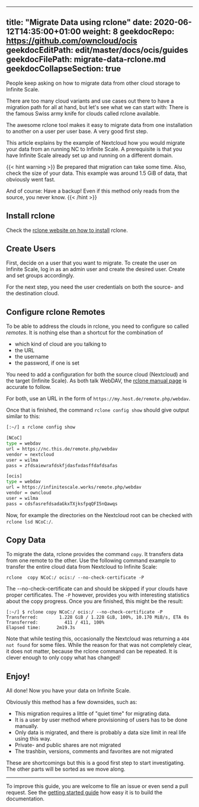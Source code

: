 
---
title: "Migrate Data using rclone"
date: 2020-06-12T14:35:00+01:00
weight: 8
geekdocRepo: https://github.com/owncloud/ocis
geekdocEditPath: edit/master/docs/ocis/guides
geekdocFilePath: migrate-data-rclone.md
geekdocCollapseSection: true
---

People keep asking on how to migrate data from other cloud storage to Infinite Scale.

There are too many cloud variants and use cases out there to have a migration path for all at hand, but let's see what we can start with: There is the famous Swiss army knife for clouds called rclone available.

The awesome rclone tool makes it easy to migrate data from one installation to another on a user per user base. A very good first step.

This article explains by the example of Nextcloud how you would migrate your data from an running NC to Infinite Scale. A prerequisite is that you have Infinite Scale already set up and running on a different domain.

{{< hint warning >}}
Be prepared that migration can take some time. Also, check the size of your data. This example was around 1.5 GiB of data, that obviously went fast.

And of course: Have a backup! Even if this method only reads from the source, you never know.
{{< /hint >}}

## Install rclone

Check the [rclone website on how to install](https://rclone.org/install/) rclone.

## Create Users

First, decide on a user that you want to migrate. To create the user on Infinite Scale, log in as an admin user and create the desired user. Create and set groups accordingly.

For the next step, you need the user credentials on both the source- and the destination cloud.

## Configure rclone Remotes

To be able to address the clouds in rclone, you need to configure so called _remotes_. It is nothing else than a shortcut for the combination of
- which kind of cloud are you talking to
- the URL
- the username
- the password, if one is set

You need to add a configuration for both the source cloud (Nextcloud) and the target (Infinite Scale). As both talk WebDAV, the [rclone manual page](https://rclone.org/webdav/) is accurate to follow.

For both, use an URL in the form of `https://my.host.de/remote.php/webdav`.

Once that is finished, the command `rclone config show` should give output similar to this:

```bash
[:~/] ± rclone config show

[NCoC]
type = webdav
url = https://nc.this.de/remote.php/webdav
vendor = nextcloud
user = wilma
pass = zfdsaiewrafdskfjdasfxdasffdafdsafas

[ocis]
type = webdav
url = https://infinitescale.works/remote.php/webdav
vendor = owncloud
user = wilma
pass = cdsfasrefdsadaGkxTXjksfpqQFI5nQawqs

```

Now, for example the directories on the Nextcloud root can be checked with `rclone lsd NCoC:/`.

## Copy Data

To migrate the data, rclone provides the command `copy`. It transfers data from one remote to the other. Use the following command example to transfer the entire cloud data from Nextcloud to Infinite Scale:
```
rclone  copy NCoC:/ ocis:/ --no-check-certificate -P
```
The --no-check-certificate can and should be skipped if your clouds have proper certificates. The `-P` however, provides you with interesting statistics about the copy progress.
Once you are finished, this might be the result:
```
[:~/] $ rclone copy NCoC:/ ocis:/ --no-check-certificate -P
Transferred:        1.228 GiB / 1.228 GiB, 100%, 10.170 MiB/s, ETA 0s
Transferred:          411 / 411, 100%
Elapsed time:      2m19.3s
```

Note that while testing this, occasionally the Nextcloud was returning a `404 not found` for some files. While the reason for that was not completely clear, it does not matter, because the rclone command can be repeated. It is clever enough to only copy what has changed!

## Enjoy!

All done! Now you have your data on Infinite Scale.

Obviously this method has a few downsides, such as:
- This migration requires a little of "quiet time" for migrating data.
- It is a user by user method where provisioning of users has to be done manually.
- Only data is migrated, and there is probably a data size limit in real life using this way.
- Private- and public shares are not migrated
- The trashbin, versions, comments and favorites are not migrated

These are shortcomings but this is a good first step to start investigating. The other parts will be sorted as we move along.

---
To improve this guide, you are welcome to file an issue or even send a pull request. See the [getting started guide](https://owncloud.dev/ocis/development/build-docs/) how easy it is to build the documentation.

